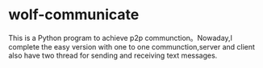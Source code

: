 # wolf-communicate

This is a Python program to achieve p2p communction。Nowaday,I  complete the easy version with one to one communction,server 
and client also have two thread for sending   and  receiving text messages.
